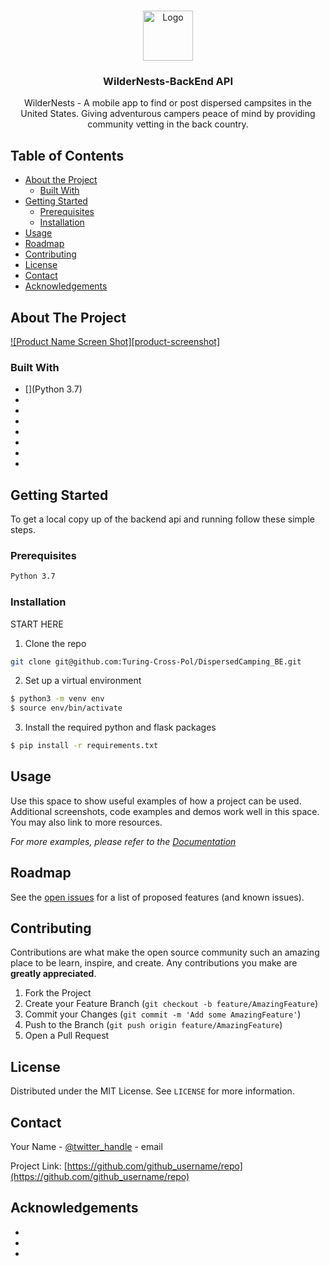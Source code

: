 <!-- PROJECT LOGO -->
<br />
<p align="center">
  <a href="https://github.com/github_username/repo">
    <img src="images/logo.png" alt="Logo" width="80" height="80">
  </a>

  <h3 align="center">WilderNests-BackEnd API</h3>

<p align="center">
WilderNests - A mobile app to find or post dispersed campsites in the United States. Giving adventurous campers peace of mind by providing community vetting in the back country.
</p>



<!-- TABLE OF CONTENTS -->
## Table of Contents

* [About the Project](#about-the-project)
  * [Built With](#built-with)
* [Getting Started](#getting-started)
  * [Prerequisites](#prerequisites)
  * [Installation](#installation)
* [Usage](#usage)
* [Roadmap](#roadmap)
* [Contributing](#contributing)
* [License](#license)
* [Contact](#contact)
* [Acknowledgements](#acknowledgements)



<!-- ABOUT THE PROJECT -->
## About The Project

[![Product Name Screen Shot][product-screenshot]](https://example.com)

### Built With

* [](Python 3.7)
* [](Flask)
* [](Postgresql)
* [](SQLAlchemy)
* [](Marshmallow)
* [](Heroku)
* [](Gunicorn)
* [](Unittest)


<!-- GETTING STARTED -->
## Getting Started

To get a local copy up of the backend api and running follow these simple steps.

### Prerequisites


```sh
Python 3.7
```


### Installation
 START HERE
1. Clone the repo
```sh
git clone git@github.com:Turing-Cross-Pol/DispersedCamping_BE.git
```
2. Set up a virtual environment
```sh
$ python3 -m venv env
$ source env/bin/activate
```
3. Install the required python and flask packages
```sh
$ pip install -r requirements.txt
```


<!-- USAGE EXAMPLES -->
## Usage

Use this space to show useful examples of how a project can be used. Additional screenshots, code examples and demos work well in this space. You may also link to more resources.

_For more examples, please refer to the [Documentation](https://example.com)_



<!-- ROADMAP -->
## Roadmap

See the [open issues](https://github.com/github_username/repo/issues) for a list of proposed features (and known issues).



<!-- CONTRIBUTING -->
## Contributing

Contributions are what make the open source community such an amazing place to be learn, inspire, and create. Any contributions you make are **greatly appreciated**.

1. Fork the Project
2. Create your Feature Branch (`git checkout -b feature/AmazingFeature`)
3. Commit your Changes (`git commit -m 'Add some AmazingFeature'`)
4. Push to the Branch (`git push origin feature/AmazingFeature`)
5. Open a Pull Request



<!-- LICENSE -->
## License

Distributed under the MIT License. See `LICENSE` for more information.



<!-- CONTACT -->
## Contact

Your Name - [@twitter_handle](https://twitter.com/twitter_handle) - email

Project Link: [https://github.com/github_username/repo](https://github.com/github_username/repo)



<!-- ACKNOWLEDGEMENTS -->
## Acknowledgements

* []()
* []()
* []()



